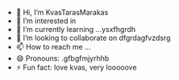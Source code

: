 - 👋 Hi, I’m KvasTarasMarakas
- 👀 I’m interested in
- 🌱 I’m currently learning ...ysxfhgrdh
- 💞️ I’m looking to collaborate on dfgrdagfvzdsrg
- 📫 How to reach me ...
- 😄 Pronouns: .gfbgfmjyrhhb
- ⚡ Fun fact: love kvas, very looooove
<!---
KvasTarasMarakas/KvasTarasMarakas is a ✨ special ✨ repository because its `README.md` (this file) appears on your GitHub profile.
You can click the Preview link to take a look at your changes.
---
